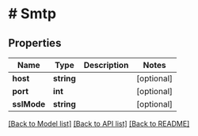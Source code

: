 # # Smtp

## Properties

Name | Type | Description | Notes
------------ | ------------- | ------------- | -------------
**host** | **string** |  | [optional]
**port** | **int** |  | [optional]
**sslMode** | **string** |  | [optional]

[[Back to Model list]](../../README.md#models) [[Back to API list]](../../README.md#endpoints) [[Back to README]](../../README.md)
